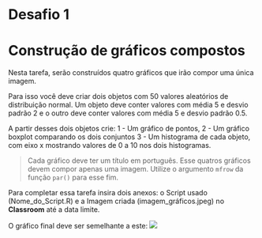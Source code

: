 Desafio 1
================

Construção de gráficos compostos
================================

Nesta tarefa, serão construídos quatro gráficos que irão compor uma única imagem.

Para isso você deve criar dois objetos com 50 valores aleatórios de distribuição normal. Um objeto deve conter valores com média 5 e desvio padrão 2 e o outro deve conter valores com média 5 e desvio padrão 0.5.

A partir desses dois objetos crie: 1 - Um gráfico de pontos, 2 - Um gráfico boxplot comparando os dois conjuntos 3 - Um histograma de cada objeto, com eixo x mostrando valores de 0 a 10 nos dois histogramas.

> Cada gráfico deve ter um título em português.
> Esse quatros gráficos devem compor apenas uma imagem.
> Utilize o argumento `mfrow` da função `par()` para esse fim.

Para completar essa tarefa insira dois anexos: o Script usado (Nome\_do\_Script.R) e a Imagem criada (imagem\_gráficos.jpeg) no **Classroom** até a data limite.

O gráfico final deve ser semelhante a este:
![](C:/Users/arthu/Google%20Drive/Curso%20Linguagem%20R/Analise%20Ecologica%20no%20R%20(Restaurar)/Tarefa%20Aula%201.jpeg)
